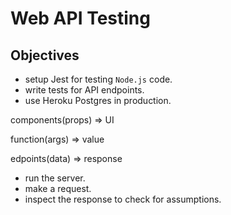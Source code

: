 # Web API Testing

## Objectives

- setup Jest for testing `Node.js` code.
- write tests for API endpoints.
- use Heroku Postgres in production.

components(props) => UI

function(args) => value

edpoints(data) => response

- run the server.
- make a request.
- inspect the response to check for assumptions.
